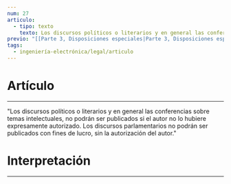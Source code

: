 ```yaml
---
num: 27
articulo:
  - tipo: texto
    texto: Los discursos políticos o literarios y en general las conferencias sobre temas intelectuales, no podrán ser publicados si el autor no lo hubiere expresamente autorizado. Los discursos parlamentarios no podrán ser publicados con fines de lucro, sin la autorización del autor.
previo: "[[Parte 3, Disposiciones especiales|Parte 3, Disposiciones especiales]]"
tags:
  - ingeniería-electrónica/legal/articulo
---
```

# Artículo
---
"Los discursos políticos o literarios y en general las conferencias sobre temas intelectuales, no podrán ser publicados si el autor no lo hubiere expresamente autorizado. Los discursos parlamentarios no podrán ser publicados con fines de lucro, sin la autorización del autor."

# Interpretación
---
